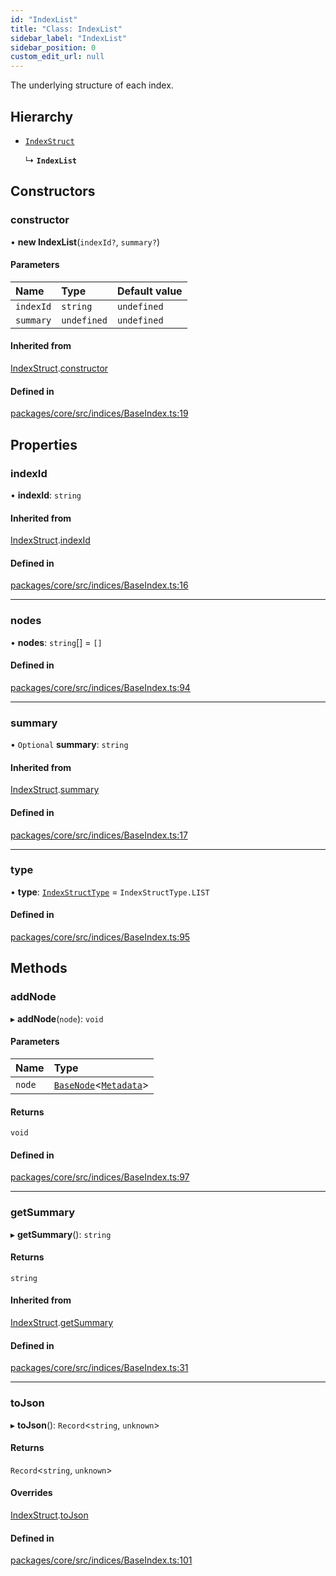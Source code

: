 ```yaml
---
id: "IndexList"
title: "Class: IndexList"
sidebar_label: "IndexList"
sidebar_position: 0
custom_edit_url: null
---
```


The underlying structure of each index.

## Hierarchy

- [`IndexStruct`](IndexStruct.md)

  ↳ **`IndexList`**

## Constructors

### constructor

• **new IndexList**(`indexId?`, `summary?`)

#### Parameters

| Name      | Type        | Default value |
| :-------- | :---------- | :------------ |
| `indexId` | `string`    | `undefined`   |
| `summary` | `undefined` | `undefined`   |

#### Inherited from

[IndexStruct](IndexStruct.md).[constructor](IndexStruct.md#constructor)

#### Defined in

[packages/core/src/indices/BaseIndex.ts:19](https://github.com/run-llama/LlamaIndexTS/blob/3552de1/packages/core/src/indices/BaseIndex.ts#L19)

## Properties

### indexId

• **indexId**: `string`

#### Inherited from

[IndexStruct](IndexStruct.md).[indexId](IndexStruct.md#indexid)

#### Defined in

[packages/core/src/indices/BaseIndex.ts:16](https://github.com/run-llama/LlamaIndexTS/blob/3552de1/packages/core/src/indices/BaseIndex.ts#L16)

---

### nodes

• **nodes**: `string`[] = `[]`

#### Defined in

[packages/core/src/indices/BaseIndex.ts:94](https://github.com/run-llama/LlamaIndexTS/blob/3552de1/packages/core/src/indices/BaseIndex.ts#L94)

---

### summary

• `Optional` **summary**: `string`

#### Inherited from

[IndexStruct](IndexStruct.md).[summary](IndexStruct.md#summary)

#### Defined in

[packages/core/src/indices/BaseIndex.ts:17](https://github.com/run-llama/LlamaIndexTS/blob/3552de1/packages/core/src/indices/BaseIndex.ts#L17)

---

### type

• **type**: [`IndexStructType`](../enums/IndexStructType.md) = `IndexStructType.LIST`

#### Defined in

[packages/core/src/indices/BaseIndex.ts:95](https://github.com/run-llama/LlamaIndexTS/blob/3552de1/packages/core/src/indices/BaseIndex.ts#L95)

## Methods

### addNode

▸ **addNode**(`node`): `void`

#### Parameters

| Name   | Type                                                   |
| :----- | :----------------------------------------------------- |
| `node` | [`BaseNode`](BaseNode.md)<[`Metadata`](../#metadata)\> |

#### Returns

`void`

#### Defined in

[packages/core/src/indices/BaseIndex.ts:97](https://github.com/run-llama/LlamaIndexTS/blob/3552de1/packages/core/src/indices/BaseIndex.ts#L97)

---

### getSummary

▸ **getSummary**(): `string`

#### Returns

`string`

#### Inherited from

[IndexStruct](IndexStruct.md).[getSummary](IndexStruct.md#getsummary)

#### Defined in

[packages/core/src/indices/BaseIndex.ts:31](https://github.com/run-llama/LlamaIndexTS/blob/3552de1/packages/core/src/indices/BaseIndex.ts#L31)

---

### toJson

▸ **toJson**(): `Record`<`string`, `unknown`\>

#### Returns

`Record`<`string`, `unknown`\>

#### Overrides

[IndexStruct](IndexStruct.md).[toJson](IndexStruct.md#tojson)

#### Defined in

[packages/core/src/indices/BaseIndex.ts:101](https://github.com/run-llama/LlamaIndexTS/blob/3552de1/packages/core/src/indices/BaseIndex.ts#L101)
